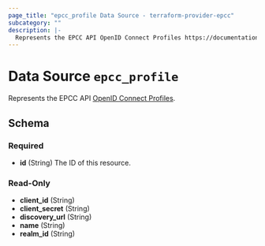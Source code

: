 ```yaml
---
page_title: "epcc_profile Data Source - terraform-provider-epcc"
subcategory: ""
description: |-
  Represents the EPCC API OpenID Connect Profiles https://documentation.elasticpath.com/commerce-cloud/docs/api/single-sign-on/oidc-profiles/index.html.
---
```


# Data Source `epcc_profile`

Represents the EPCC API [OpenID Connect Profiles](https://documentation.elasticpath.com/commerce-cloud/docs/api/single-sign-on/oidc-profiles/index.html).



<!-- schema generated by tfplugindocs -->
## Schema

### Required

- **id** (String) The ID of this resource.

### Read-Only

- **client_id** (String)
- **client_secret** (String)
- **discovery_url** (String)
- **name** (String)
- **realm_id** (String)

